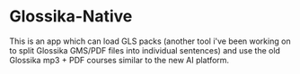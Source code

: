 # Glossika-Native
This is an app which can load GLS packs (another tool i've been working on to split Glossika GMS/PDF files into individual sentences) and use the old Glossika mp3 + PDF courses similar to the new AI platform.